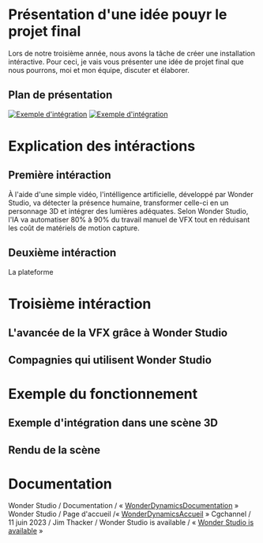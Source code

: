 # Présentation d'une idée pouyr le projet final

Lors de notre troisième année, nous avons la tâche de créer une installation intéractive. Pour ceci, je vais vous présenter une idée de projet final que nous pourrons, moi et mon équipe, discuter et élaborer.

## Plan de présentation 
[![Exemple d'intégration](https://3dvf.com/wp-content/uploads/2023/03/2023-03-10_102628.jpg)](https://www.youtube.com/watch?v=nEHCBPGo-5M)
[![Exemple d'intégration](https://media.licdn.com/dms/image/D5612AQEd_Ddkiyy8xA/article-cover_image-shrink_600_2000/0/1681699729940?e=2147483647&v=beta&t=XpzAeDBbTzAc_VLICuTXzWCCoXBAClWdkcCHCXZjup4)](https://wonderdynamics.com/wp-content/uploads/2023/03/bodyMoCapSwipes.mp4#t=0.1)

# Explication des intéractions


## Première intéraction
À l'aide d'une simple vidéo, l'intélligence artificielle, développé par Wonder Studio, va détecter la présence humaine, transformer celle-ci en un personnage 3D et intégrer des lumières adéquates. Selon Wonder Studio, l'IA va automatiser 80% à 90% du travail manuel de VFX tout en réduisant les coût de matériels de motion capture. 

## Deuxième intéraction
La plateforme 

# Troisième intéraction

## L'avancée de la VFX grâce à Wonder Studio

## Compagnies qui utilisent Wonder Studio

# Exemple du fonctionnement

## Exemple d'intégration dans une scène 3D

## Rendu de la scène

# Documentation

Wonder Studio / Documentation / « [WonderDynamicsDocumentation](https://help.wonderdynamics.com/intro-to-wonder-studio/introduction) »
Wonder Studio / Page d'accueil /« [WonderDynamicsAccueil](https://wonderdynamics.com/) »
Cgchannel / 11 juin 2023 / Jim Thacker / Wonder Studio is available / « [Wonder Studio is available](https://www.cgchannel.com/2023/07/wonder-studio-is-now-available/) »
